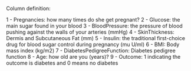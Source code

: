 Column definition:

1 - Pregnancies: how many times do she get pregnant?
2 - Glucose: the main sugar found in your blood
3 - BloodPressure: the pressure of blood pushing against the walls of your arteries (mmHg)
4 - SkinThickness: Dermis and Subcutaneous Fat (mm)
5 - Insulin: the traditional first-choice drug for blood sugar control during pregnancy (mu U/ml)
6 - BMI: Body mass index (kg/m2)
7 - DiabetesPedigreeFunction: Diabetes pedigree function
8 - Age: how old are you (years)?
9 - Outcome: 1 indicating the outcome is diabetes and 0 means no diabetes
